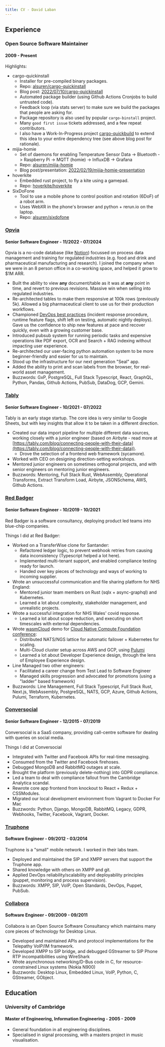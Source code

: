 ```yaml
---
title: CV - David Laban
---
```


## Experience

### Open Source Software Maintainer


#### 2009 - Present

Highlights:

* cargo-quickinstall
    * Installer for pre-compiled binary packages.
    * Repo: [alsuren/cargo-quickinstall](https://github.com/alsuren/cargo-quickinstall)
    * Blog post: [2022/07/10/cargo-quickinstall](https://alsuren.github.io/2022/07/10/cargo-quickinstall.html)
    * Automated package builder (using Github Actions Cronjobs to build untrusted code).
    * Feedback loop (via stats server) to make sure we build the packages that people are asking for.
    * Package repository is also used by popular `cargo-binstall` project.
    * Many `good first issue` tickets addressed, and a few repeat contributors.
    * I also have a Work-In-Progress project [cargo-quickbuild](https://github.com/cargo-quick/cargo-quick) to extend this idea to your entire dependency tree (see above blog post for rationale).
* mijia-homie
    * Set of daemons for enabling Temperature Sensor Data -> Bluetooth -> Raspberry Pi -> MQTT (homie) -> InfluxDB -> Grafana
    * Repo: [alsuren/mijia-homie](https://github.com/alsuren/mijia-homie)
    * Blog post/presentation: [2022/02/19/mijia-homie-presentation](https://alsuren.github.io/2022/02/19/mijia-homie-presentation.html)
* hoverkite
    * Embedded rust project, to fly a kite using a gamepad.
    * Repo: [hoverkite/hoverkite](https://github.com/hoverkite/hoverkite)
* SixDoFone
    * Tool to use a mobile phone to control position and rotation (6DoF) of a robot arm.
    * Uses WebXR in the phone's browser and python + rerun.io on the laptop.
    * Repo: [alsuren/sixdofone](https://github.com/alsuren/sixdofone)


### [Opvia](https://opvia.io)

#### Senior Software Engineer - 11/2022 - 07/2024

Opvia is a no-code database (like [Notion](https://www.notion.so)) focussed on process data management and training for regulated industries (e.g. food and drink and pharmaceutical manufacturing and research). I joined the company when we were in an 8 person office in a co-working space, and helped it grow to $1M ARR.

* Built the ability to view **any** document/table as it was at **any** point in time, and revert to previous revisions. Massive win when selling into regulated industries.
* Re-architected tables to make them responsive at 100k rows (previously 5k). Allowed a big pharmaceutical client to use us for their production workflows.
* Championed [DevOps best practices](https://www.oreilly.com/library/view/accelerate/9781457191435/) (incident response procedure, runtime feature flags, shift left on testing, automatic nightly deploys). Gave us the confidence to ship new features at pace and recover quickly, even with a growing customer base.
* Introduced pubsub system for running periodic tasks and expensive operations like PDF export, OCR and Search + RAG indexing without impacting user experience.
* Re-architected our user-facing python automation system to be more beginner-friendly and easier for us to maintain.
* Stood up the infrastructure for our next generation "Seal" app.
* Added the ability to print and scan labels from the browser, for real-world asset management.
* Buzzwords: GxP, PostgreSQL, Full Stack Typescript, React, GraphQL, Python, Pandas, Github Actions, PubSub, DataDog, GCP, Gemini.



### [Tably](https://tably.com)

#### Senior Software Engineer - 10/2021 - 07/2022

Tably is an early stage startup. The core idea is very similar to Google Sheets, but with key insights that allow it to be taken in a different direction.

* Created our data import pipeline for multiple different data sources, working closely with a junior engineer (based on Airbyte - read more at [https://tably.com/blog/connecting-people-with-their-data](https://tably.com/blog/connecting-people-with-their-data)).
  * Drove the selection of a frontend web framework (sycamore).
* Worked with CEO on designing direction-setting workshops.
* Mentored junior engineers on sometimes orthogonal projects, and with senior engineers on mentoring junior engineers.
* Buzzwords: Mentoring, Full Stack Rust, WebAssembly, Operational Transforms, Extract Transform Load, Airbyte, JSONSchema, AWS, Github Actions.

### [Red Badger](https://red-badger.com)

#### Senior Software Engineer - 10/2019 - 10/2021

Red Badger is a software consultancy, deploying product led teams into blue-chip companies.

Things I did at Red Badger:

* Worked on a TransferWise clone for Santander:
  * Refactored ledger logic, to prevent webhook retries from causing data inconsistency (Typescript helped a lot here).
  * Implemented multi-tenant support, and enabled compliance testing ready for launch.
  * Handed over key pieces of technology and ways of working to incoming supplier.
* Wrote an unsuccessful communication and file sharing platform for NHS England:
  * Mentored junior team members on Rust (sqlx + async-graphql) and Kubernetes.
  * Learned a lot about complexity, stakeholder management, and unrealistic projects.
* Wrote a successful integration for NHS Wales' covid response.
  * Learned a lot about scope reduction, and executing on short timescales with external dependencies.
* Wrote [wasmCloud](https://wasmcloud.dev/) demo for [Cloud Native Compute Foundation conference](https://www.youtube.com/watch?v=krbx09oJ2Q8):
  * Distributed NATS/NGS lattice for automatic failover + Kubernetes for scaling.
  * Multi-Cloud cluster setup across AWS and GCP, using [Pulumi](https://www.pulumi.com/)
  * Learned a lot about Developer Experience design, through the lens of Employee Experience design.
* Line Managed two other engineers:
  * Facilitated a career change from Test Lead to Software Engineer
  * Managed skills progression and advocated for promotions (using a "ladder" based framework)
* Buzzwords: Line Management, Full Stack Typescript, Full Stack Rust, Next.js, WebAssembly, PostgreSQL, NATS, GCP, Azure, Github Actions, Pulumi, Terraform, Kubernetes.

### [Conversocial](https://conversocial.com)

#### Senior Software Engineer - 12/2015 - 07/2019

Conversocial is a SaaS company, providing call-centre software for dealing with queries on social media.

Things I did at Conversocial

* Integrated with Twitter and Facebook APIs for real-time messaging.
* Consumed from the Twitter and Facebook firehoses.
* Debugged MongoDB and RabbitMQ outages at scale.
* Brought the platform (previously delete-nothing) into GDPR compliance.
* Led a team to deal with compliance fallout from the Cambridge Analytica scandal.
* Rewrote core app frontend from knockout to React + Redux + CSSModules.
* Migrated our local development environment from Vagrant to Docker For Mac
* Buzzwords: Python, Django, MongoDB, RabbitMQ, Legacy, GDPR, Webhooks, Twitter, Facebook, Vagrant, Docker.

### [Truphone](https://truphone.com)

#### Software Engineer - 09/2012 - 03/2014

Truphone is a "small" mobile network. I worked in their labs team.

* Deployed and maintained the SIP and XMPP servers that support the Truphone app.
* Shared knowledge with others on XMPP and git.
* Applied DevOps reliability/scalability and deployability principles (puppet, monitoring and process supervision).
* Buzzwords: XMPP, SIP, VoIP, Open Standards, DevOps, Puppet, PubSub.

### [Collabora](https://collabora.com)

#### Software Engineer - 09/2009 - 09/2011

Collabora is an Open Source Software Consultancy which maintains many core pieces of technology for Desktop Linux.

* Developed and maintained APIs and protocol implementations for the Telepathy VoIP/IM framework.
* Developed XMPP to SIP bridge, and debugged GStreamer to SIP Phone RTP incompatibilities using WireShark
* Wrote asynchronous networking/D-Bus code in C, for resource-constrained Linux systems (Nokia N900)
* Buzzwords: Desktop Linux, Embedded Linux, VoIP, Python, C, GStreamer, GObject.


## Education

### University of Cambridge

#### Master of Engineering, Information Engineering - 2005 - 2009

* General foundation in all engineering disciplines.
* Specialised in signal processing, with a masters project in music visualisation.
